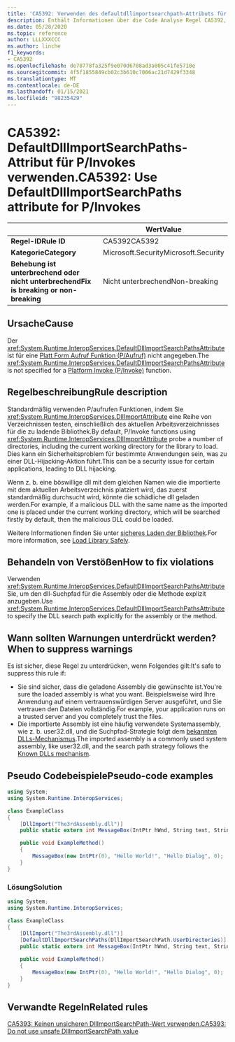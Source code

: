 ```yaml
---
title: 'CA5392: Verwenden des defaultdllimportsearchpath-Attributs für P/Aufrufe (Code Analyse)'
description: Enthält Informationen über die Code Analyse Regel CA5392, einschließlich der Gründe, der Behebung von Verstößen und der Zeit, zu der Sie unterdrückt werden soll.
ms.date: 05/28/2020
ms.topic: reference
author: LLLXXXCCC
ms.author: linche
f1_keywords:
- CA5392
ms.openlocfilehash: de78778fa325f9e070d6708ad3a005c41fe5710e
ms.sourcegitcommit: 4f5f1855849cb02c3b610c7006ac21d7429f3348
ms.translationtype: MT
ms.contentlocale: de-DE
ms.lasthandoff: 01/15/2021
ms.locfileid: "98235429"
---
```

# <a name="ca5392-use-defaultdllimportsearchpaths-attribute-for-pinvokes"></a><span data-ttu-id="89bcd-103">CA5392: DefaultDllImportSearchPaths-Attribut für P/Invokes verwenden.</span><span class="sxs-lookup"><span data-stu-id="89bcd-103">CA5392: Use DefaultDllImportSearchPaths attribute for P/Invokes</span></span>

| | <span data-ttu-id="89bcd-104">Wert</span><span class="sxs-lookup"><span data-stu-id="89bcd-104">Value</span></span> |
|-|-|
| <span data-ttu-id="89bcd-105">**Regel-ID**</span><span class="sxs-lookup"><span data-stu-id="89bcd-105">**Rule ID**</span></span> |<span data-ttu-id="89bcd-106">CA5392</span><span class="sxs-lookup"><span data-stu-id="89bcd-106">CA5392</span></span>|
| <span data-ttu-id="89bcd-107">**Kategorie**</span><span class="sxs-lookup"><span data-stu-id="89bcd-107">**Category**</span></span> |<span data-ttu-id="89bcd-108">Microsoft.Security</span><span class="sxs-lookup"><span data-stu-id="89bcd-108">Microsoft.Security</span></span>|
| <span data-ttu-id="89bcd-109">**Behebung ist unterbrechend oder nicht unterbrechend**</span><span class="sxs-lookup"><span data-stu-id="89bcd-109">**Fix is breaking or non-breaking**</span></span> |<span data-ttu-id="89bcd-110">Nicht unterbrechend</span><span class="sxs-lookup"><span data-stu-id="89bcd-110">Non-breaking</span></span>|

## <a name="cause"></a><span data-ttu-id="89bcd-111">Ursache</span><span class="sxs-lookup"><span data-stu-id="89bcd-111">Cause</span></span>

<span data-ttu-id="89bcd-112">Der <xref:System.Runtime.InteropServices.DefaultDllImportSearchPathsAttribute> ist für eine [Platt Form Aufruf Funktion (P/Aufruf)](../../../standard/native-interop/pinvoke.md) nicht angegeben.</span><span class="sxs-lookup"><span data-stu-id="89bcd-112">The <xref:System.Runtime.InteropServices.DefaultDllImportSearchPathsAttribute> is not specified for a [Platform Invoke (P/Invoke)](../../../standard/native-interop/pinvoke.md) function.</span></span>

## <a name="rule-description"></a><span data-ttu-id="89bcd-113">Regelbeschreibung</span><span class="sxs-lookup"><span data-stu-id="89bcd-113">Rule description</span></span>

<span data-ttu-id="89bcd-114">Standardmäßig verwenden P/aufrufen Funktionen, indem Sie <xref:System.Runtime.InteropServices.DllImportAttribute> eine Reihe von Verzeichnissen testen, einschließlich des aktuellen Arbeitsverzeichnisses für die zu ladende Bibliothek.</span><span class="sxs-lookup"><span data-stu-id="89bcd-114">By default, P/Invoke functions using <xref:System.Runtime.InteropServices.DllImportAttribute> probe a number of directories, including the current working directory for the library to load.</span></span> <span data-ttu-id="89bcd-115">Dies kann ein Sicherheitsproblem für bestimmte Anwendungen sein, was zu einer DLL-Hijacking-Aktion führt.</span><span class="sxs-lookup"><span data-stu-id="89bcd-115">This can be a security issue for certain applications, leading to DLL hijacking.</span></span>

<span data-ttu-id="89bcd-116">Wenn z. b. eine böswillige dll mit dem gleichen Namen wie die importierte mit dem aktuellen Arbeitsverzeichnis platziert wird, das zuerst standardmäßig durchsucht wird, könnte die schädliche dll geladen werden.</span><span class="sxs-lookup"><span data-stu-id="89bcd-116">For example, if a malicious DLL with the same name as the imported one is placed under the current working directory, which will be searched firstly by default, then the malicious DLL could be loaded.</span></span>

<span data-ttu-id="89bcd-117">Weitere Informationen finden Sie unter [sicheres Laden der Bibliothek](https://msrc-blog.microsoft.com/2014/05/13/load-library-safely/).</span><span class="sxs-lookup"><span data-stu-id="89bcd-117">For more information, see [Load Library Safely](https://msrc-blog.microsoft.com/2014/05/13/load-library-safely/).</span></span>

## <a name="how-to-fix-violations"></a><span data-ttu-id="89bcd-118">Behandeln von Verstößen</span><span class="sxs-lookup"><span data-stu-id="89bcd-118">How to fix violations</span></span>

<span data-ttu-id="89bcd-119">Verwenden <xref:System.Runtime.InteropServices.DefaultDllImportSearchPathsAttribute> Sie, um den dll-Suchpfad für die Assembly oder die Methode explizit anzugeben.</span><span class="sxs-lookup"><span data-stu-id="89bcd-119">Use <xref:System.Runtime.InteropServices.DefaultDllImportSearchPathsAttribute> to specify the DLL search path explicitly for the assembly or the method.</span></span>

## <a name="when-to-suppress-warnings"></a><span data-ttu-id="89bcd-120">Wann sollten Warnungen unterdrückt werden?</span><span class="sxs-lookup"><span data-stu-id="89bcd-120">When to suppress warnings</span></span>

<span data-ttu-id="89bcd-121">Es ist sicher, diese Regel zu unterdrücken, wenn Folgendes gilt:</span><span class="sxs-lookup"><span data-stu-id="89bcd-121">It's safe to suppress this rule if:</span></span>

- <span data-ttu-id="89bcd-122">Sie sind sicher, dass die geladene Assembly die gewünschte ist.</span><span class="sxs-lookup"><span data-stu-id="89bcd-122">You're sure the loaded assembly is what you want.</span></span> <span data-ttu-id="89bcd-123">Beispielsweise wird Ihre Anwendung auf einem vertrauenswürdigen Server ausgeführt, und Sie vertrauen den Dateien vollständig.</span><span class="sxs-lookup"><span data-stu-id="89bcd-123">For example, your application runs on a trusted server and you completely trust the files.</span></span>
- <span data-ttu-id="89bcd-124">Die importierte Assembly ist eine häufig verwendete Systemassembly, wie z. b. user32.dll, und die Suchpfad-Strategie folgt dem [bekannten DLLs-Mechanismus](/archive/blogs/larryosterman/what-are-known-dlls-anyway).</span><span class="sxs-lookup"><span data-stu-id="89bcd-124">The imported assembly is a commonly used system assembly, like user32.dll, and the search path strategy follows the [Known DLLs mechanism](/archive/blogs/larryosterman/what-are-known-dlls-anyway).</span></span>

## <a name="pseudo-code-examples"></a><span data-ttu-id="89bcd-125">Pseudo Codebeispiele</span><span class="sxs-lookup"><span data-stu-id="89bcd-125">Pseudo-code examples</span></span>

```csharp
using System;
using System.Runtime.InteropServices;

class ExampleClass
{
    [DllImport("The3rdAssembly.dll")]
    public static extern int MessageBox(IntPtr hWnd, String text, String caption, uint type);

    public void ExampleMethod()
    {
        MessageBox(new IntPtr(0), "Hello World!", "Hello Dialog", 0);
    }
}
```

### <a name="solution"></a><span data-ttu-id="89bcd-126">Lösung</span><span class="sxs-lookup"><span data-stu-id="89bcd-126">Solution</span></span>

```csharp
using System;
using System.Runtime.InteropServices;

class ExampleClass
{
    [DllImport("The3rdAssembly.dll")]
    [DefaultDllImportSearchPaths(DllImportSearchPath.UserDirectories)]
    public static extern int MessageBox(IntPtr hWnd, String text, String caption, uint type);

    public void ExampleMethod()
    {
        MessageBox(new IntPtr(0), "Hello World!", "Hello Dialog", 0);
    }
}
```

## <a name="related-rules"></a><span data-ttu-id="89bcd-127">Verwandte Regeln</span><span class="sxs-lookup"><span data-stu-id="89bcd-127">Related rules</span></span>

[<span data-ttu-id="89bcd-128">CA5393: Keinen unsicheren DllImportSearchPath-Wert verwenden.</span><span class="sxs-lookup"><span data-stu-id="89bcd-128">CA5393: Do not use unsafe DllImportSearchPath value</span></span>](ca5393.md)
